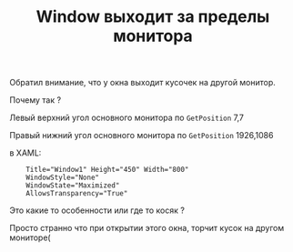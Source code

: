 ﻿---
title: "Window выходит за пределы монитора"
se.owner.user_id: 237006
se.owner.display_name: "Vipz"
se.owner.link: "https://ru.stackoverflow.com/users/237006/vipz"
se.link: "https://ru.stackoverflow.com/questions/872269/window-%d0%b2%d1%8b%d1%85%d0%be%d0%b4%d0%b8%d1%82-%d0%b7%d0%b0-%d0%bf%d1%80%d0%b5%d0%b4%d0%b5%d0%bb%d1%8b-%d0%bc%d0%be%d0%bd%d0%b8%d1%82%d0%be%d1%80%d0%b0"
se.question_id: 872269
se.post_type: question
se.score: 1
---
<p>Обратил внимание, что у окна выходит кусочек на другой монитор.</p>

<p>Почему так ?</p>

<p>Левый верхний угол основного монитора по <code>GetPosition</code> 7,7 </p>

<p>Правый нижний угол основного монитора по <code>GetPosition</code> 1926,1086</p>

<p>в XAML:</p>

<pre><code>    Title="Window1" Height="450" Width="800"
    WindowStyle="None"
    WindowState="Maximized"
    AllowsTransparency="True"
</code></pre>

<p>Это какие то особенности или где то косяк ?</p>

<p>Просто странно что при открытии этого окна, торчит кусок на другом мониторе(</p>
